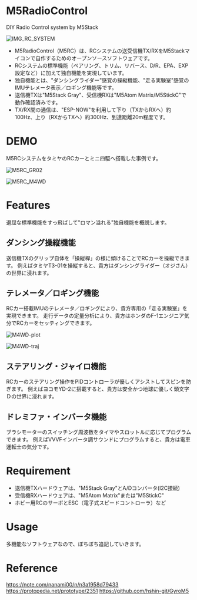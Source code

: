 # M5RadioControl
DIY Radio Control system by M5Stack

![IMG_RC_SYSTEM](https://user-images.githubusercontent.com/64751855/154823502-b6f40bb0-9fc7-4578-9e62-ac9f5db41d3a.jpg)

- M5RadioControl（M5RC）は、RCシステムの送受信機TX/RXをM5Stackマイコンで自作するためのオープンソースソフトウェアです。
- RCシステムの標準機能（ペアリング、トリム、リバース、D/R、EPA、EXP設定など）に加えて独自機能を実現しています。
- 独自機能とは、"ダンシングライダー"感覚の操縦機能、"走る実験室"感覚のIMUテレメータ表示／ロギング機能等です。
- 送信機TXは"M5Stack Gray"、受信機RXは"M5Atom Matrix/M5StickC"で動作確認済みです。
- TX/RX間の通信は、"ESP-NOW"を利用して下り（TXからRXへ）約100Hz、上り（RXからTXへ）約300Hz、到達距離20m程度です。


# DEMO

M5RCシステムをタミヤのRCカーとミニ四駆へ搭載した事例です。

![M5RC_GR02](https://user-images.githubusercontent.com/64751855/155876897-721a2c08-705e-47fc-a46e-67b262cabae8.jpg)

![M5RC_M4WD](https://user-images.githubusercontent.com/64751855/155876951-76d9f351-90a1-456f-93d7-3befb422dc33.jpg)


# Features
退屈な標準機能をすっ飛ばして"ロマン溢れる"独自機能を概説します。

## ダンシング操縦機能
送信機TXのグリップ自体を「操縦桿」の様に傾けることでRCカーを操縦できます。
例えばタミヤT3-01を操縦すると、貴方はダンシングライダー（オジさん）の世界に浸れます。


## テレメータ／ロギング機能
RCカー搭載IMUのテレメータ／ロギングにより、貴方専用の「走る実験室」を実現できます。
走行データの定量分析により、貴方はホンダのF-1エンジニア気分でRCカーをセッティングできます。

![M4WD-plot](https://user-images.githubusercontent.com/64751855/155877157-9e4e1bb6-cacd-4e34-a1aa-a5ffe0449518.png)

![M4WD-traj](https://user-images.githubusercontent.com/64751855/155877205-44e6fe6a-db0b-4bdb-b37e-8a9ab7ada5a0.png)


## ステアリング・ジャイロ機能
RCカーのステアリング操作をPIDコントローラが優しくアシストしてスピンを防ぎます。
例えばヨコモYD-2に搭載すると、貴方は安全かつ地球に優しく頭文字Ｄの世界に浸れます。


## ドレミファ・インバータ機能
ブラシモーターのスイッチング周波数をタイマやスロットルに応じてプログラムできます。
例えばVVVFインバータ調サウンドにプログラムすると、貴方は電車運転士の気分です。


# Requirement

- 送信機TXハードウェアは、"M5Stack Gray"とA/Dコンバータ(I2C接続)
- 受信機RXハードウェアは、"M5Atom Matrix"または"M5StickC"
- ホビー用RCのサーボとESC（電子式スピードコントローラ）など


# Usage
多機能なソフトウェアなので、ぼちぼち追記していきます。



# Reference

https://note.com/nanami00/n/n3a1958d79433
https://protopedia.net/prototype/2351
https://github.com/hshin-git/GyroM5


